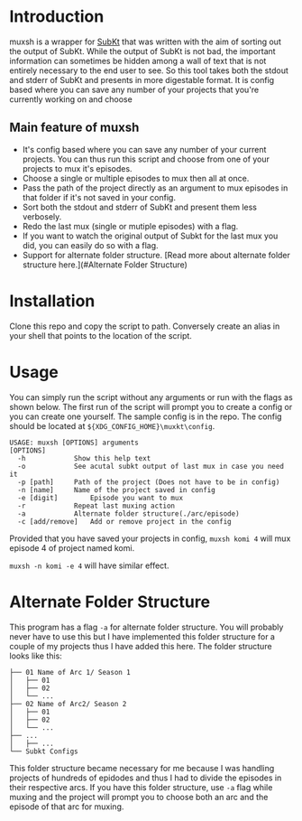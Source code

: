 # Introduction

muxsh is a wrapper for [SubKt](https://github.com/Myaamori/SubKt) that was written with the aim of sorting out the output of SubKt. While the output of SubKt is not bad, the important information can sometimes be hidden among a wall of text that is not entirely necessary to the end user to see. So this tool takes both the stdout and stderr of SubKt and presents in more digestable format. It is config based where you can save any number of your projects that you're currently working on and choose 

## Main feature of muxsh

* It's config based where you can save any number of your current projects. You can thus run this script and choose from one of your projects to mux it's episodes.
* Choose a single or multiple episodes to mux then all at once.
* Pass the path of the project directly as an argument to mux episodes in that folder if it's not saved in your config.
* Sort both the stdout and stderr of SubKt and present them less verbosely.
* Redo the last mux (single or mutiple episodes) with a flag.
* If you want to watch the original output of Subkt for the last mux you did, you can easily do so with a flag.
* Support for alternate folder structure. [Read more about alternate folder structure here.](#Alternate Folder Structure)

# Installation

Clone this repo and copy the script to path. Conversely create an alias in your shell that points to the location of the script.

# Usage
You can simply run the script without any arguments or run with the flags as shown below. The first run of the script will prompt you to create a config or you can create one yourself. The sample config is in the repo. The config should be located at `${XDG_CONFIG_HOME}\muxkt\config`.
```
USAGE: muxsh [OPTIONS] arguments
[OPTIONS]
  -h	 		Show this help text
  -o	 		See acutal subkt output of last mux in case you need it
  -p [path]		Path of the project (Does not have to be in config)
  -n [name]		Name of the project saved in config
  -e [digit]		Episode you want to mux
  -r	 		Repeat last muxing action
  -a	 		Alternate folder structure(./arc/episode)
  -c [add/remove]	Add or remove project in the config
```

Provided that you have saved your projects in config, `muxsh komi 4` will mux episode 4 of project named komi.

`muxsh -n komi -e 4` will have similar effect.

# Alternate Folder Structure
This program has a flag `-a` for alternate folder structure. You will probably never have to use this but I have implemented this folder structure for a couple of my projects thus I have added this here. The folder structure looks like this:
```.
├── 01 Name of Arc 1/ Season 1
│   ├── 01
│   ├── 02
│   └── ...
├── 02 Name of Arc2/ Season 2
│   ├── 01
│   ├── 02
│   └── ...
├── ...
│   ├── ...
└── Subkt Configs
```
This folder structure became necessary for me because I was handling projects of hundreds of epidodes and thus I had to divide the episodes in their respective arcs. If you have this folder structure, use `-a` flag while muxing and the project will prompt you to choose both an arc and the episode of that arc for muxing.
